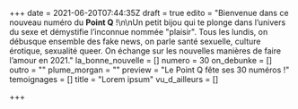 +++
date = 2021-06-20T07:44:35Z
draft = true
edito = "Bienvenue dans ce nouveau numéro du **Point Q** !\n\nUn petit bijou qui te plonge dans l’univers du sexe et démystifie l’inconnue nommée \"plaisir\". Tous les lundis, on débusque ensemble des fake news, on parle santé sexuelle, culture érotique, sexualité queer. On échange sur les nouvelles manières de faire l’amour en 2021."
la_bonne_nouvelle = []
numero = 30
on_debunke = []
outro = ""
plume_morgan = ""
preview = "Le Point Q fête ses 30 numéros !"
temoignages = []
title = "Lorem ipsum"
vu_d_ailleurs = []

+++
